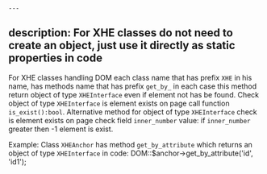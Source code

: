     ---
description: For XHE classes do not need to create an object, just use it directly as static properties in code
---
For XHE classes handling DOM each class name that has prefix `XHE` in his name, has methods name that has prefix `get_by_` in each case this method return object of type `XHEInterface` even if element not has be found.
Check object of type `XHEInterface` is element exists on page call function `is_exist():bool`.
Alternative method for object of type `XHEInterface` check is element exists on page check field `inner_number` value: if `inner_number` greater then -1 element is exist.


Example:
Class `XHEAnchor` has method `get_by_attribute` which returns an object of type `XHEInterface` in code: DOM::$anchor->get_by_attribute('id', 'id1');

